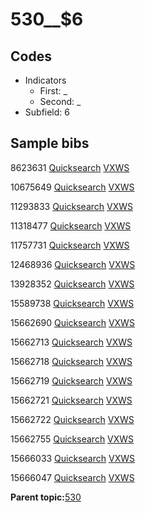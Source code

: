 # 530\_\_$6

## Codes

-   Indicators
    -   First: \_
    -   Second: \_
-   Subfield: 6

## Sample bibs

8623631 [Quicksearch](https://search.library.yale.edu/catalog/8623631) [VXWS](http://prodorbis.library.yale.edu:7014/vxws/GetHoldingsService?bibId=8623631)

10675649 [Quicksearch](https://search.library.yale.edu/catalog/10675649) [VXWS](http://prodorbis.library.yale.edu:7014/vxws/GetHoldingsService?bibId=10675649)

11293833 [Quicksearch](https://search.library.yale.edu/catalog/11293833) [VXWS](http://prodorbis.library.yale.edu:7014/vxws/GetHoldingsService?bibId=11293833)

11318477 [Quicksearch](https://search.library.yale.edu/catalog/11318477) [VXWS](http://prodorbis.library.yale.edu:7014/vxws/GetHoldingsService?bibId=11318477)

11757731 [Quicksearch](https://search.library.yale.edu/catalog/11757731) [VXWS](http://prodorbis.library.yale.edu:7014/vxws/GetHoldingsService?bibId=11757731)

12468936 [Quicksearch](https://search.library.yale.edu/catalog/12468936) [VXWS](http://prodorbis.library.yale.edu:7014/vxws/GetHoldingsService?bibId=12468936)

13928352 [Quicksearch](https://search.library.yale.edu/catalog/13928352) [VXWS](http://prodorbis.library.yale.edu:7014/vxws/GetHoldingsService?bibId=13928352)

15589738 [Quicksearch](https://search.library.yale.edu/catalog/15589738) [VXWS](http://prodorbis.library.yale.edu:7014/vxws/GetHoldingsService?bibId=15589738)

15662690 [Quicksearch](https://search.library.yale.edu/catalog/15662690) [VXWS](http://prodorbis.library.yale.edu:7014/vxws/GetHoldingsService?bibId=15662690)

15662713 [Quicksearch](https://search.library.yale.edu/catalog/15662713) [VXWS](http://prodorbis.library.yale.edu:7014/vxws/GetHoldingsService?bibId=15662713)

15662718 [Quicksearch](https://search.library.yale.edu/catalog/15662718) [VXWS](http://prodorbis.library.yale.edu:7014/vxws/GetHoldingsService?bibId=15662718)

15662719 [Quicksearch](https://search.library.yale.edu/catalog/15662719) [VXWS](http://prodorbis.library.yale.edu:7014/vxws/GetHoldingsService?bibId=15662719)

15662721 [Quicksearch](https://search.library.yale.edu/catalog/15662721) [VXWS](http://prodorbis.library.yale.edu:7014/vxws/GetHoldingsService?bibId=15662721)

15662722 [Quicksearch](https://search.library.yale.edu/catalog/15662722) [VXWS](http://prodorbis.library.yale.edu:7014/vxws/GetHoldingsService?bibId=15662722)

15662755 [Quicksearch](https://search.library.yale.edu/catalog/15662755) [VXWS](http://prodorbis.library.yale.edu:7014/vxws/GetHoldingsService?bibId=15662755)

15666033 [Quicksearch](https://search.library.yale.edu/catalog/15666033) [VXWS](http://prodorbis.library.yale.edu:7014/vxws/GetHoldingsService?bibId=15666033)

15666047 [Quicksearch](https://search.library.yale.edu/catalog/15666047) [VXWS](http://prodorbis.library.yale.edu:7014/vxws/GetHoldingsService?bibId=15666047)

**Parent topic:**[530](../../tags/530/530.md)

